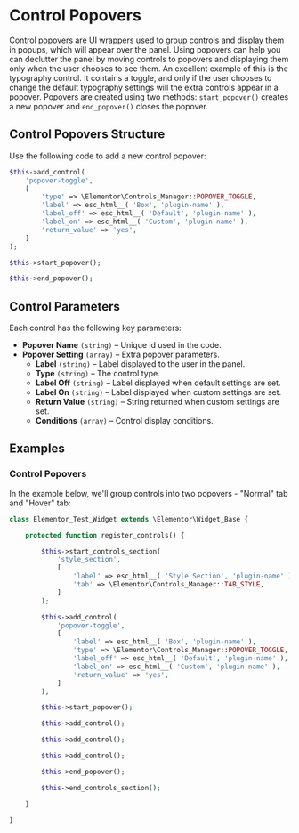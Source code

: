 # Control Popovers

<Badge type="tip" vertical="top" text="Elementor Core" /> <Badge type="warning" vertical="top" text="Basic" />

Control popovers are UI wrappers used to group controls and display them in popups, which will appear over the panel. Using popovers can help you can declutter the panel by moving controls to popovers and displaying them only when the user chooses to see them. An excellent example of this is the typography control. It contains a toggle, and only if the user chooses to change the default typography settings will the extra controls appear in a popover. Popovers are created using two methods: `start_popover()` creates a new popover and `end_popover()` closes the popover.

## Control Popovers Structure

Use the following code to add a new control popover:

```php
$this->add_control(
	'popover-toggle',
	[
		'type' => \Elementor\Controls_Manager::POPOVER_TOGGLE,
		'label' => esc_html__( 'Box', 'plugin-name' ),
		'label_off' => esc_html__( 'Default', 'plugin-name' ),
		'label_on' => esc_html__( 'Custom', 'plugin-name' ),
		'return_value' => 'yes',
	]
);

$this->start_popover();

$this->end_popover();
```

## Control Parameters

Each control has the following key parameters:

* **Popover Name** `(string)` – Unique id used in the code.
* **Popover Setting** `(array)` – Extra popover parameters.
  * **Label** `(string)` – Label displayed to the user in the panel.
  * **Type** `(string)` – The control type.
  * **Label Off** `(string)` – Label displayed when default settings are set.
  * **Label On** `(string)` – Label displayed when custom settings are set.
  * **Return Value** `(string)` – String returned when custom settings are set.
  * **Conditions** `(array)` – Control display conditions.

## Examples

### Control Popovers

In the example below, we'll group controls into two popovers - "Normal" tab and "Hover" tab:

```php {13-22,24,32}
class Elementor_Test_Widget extends \Elementor\Widget_Base {

	protected function register_controls() {

		$this->start_controls_section(
			'style_section',
			[
				'label' => esc_html__( 'Style Section', 'plugin-name' ),
				'tab' => \Elementor\Controls_Manager::TAB_STYLE,
			]
		);

		$this->add_control(
			'popover-toggle',
			[
				'label' => esc_html__( 'Box', 'plugin-name' ),
				'type' => \Elementor\Controls_Manager::POPOVER_TOGGLE,
				'label_off' => esc_html__( 'Default', 'plugin-name' ),
				'label_on' => esc_html__( 'Custom', 'plugin-name' ),
				'return_value' => 'yes',
			]
		);

		$this->start_popover();

		$this->add_control();

		$this->add_control();

		$this->add_control();

		$this->end_popover();

		$this->end_controls_section();

	}

}
```
